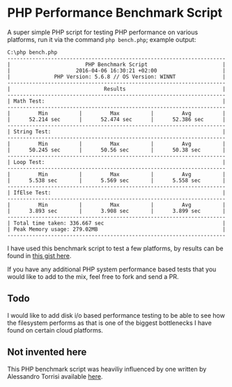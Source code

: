 # PHP Performance Benchmark Script

A super simple PHP script for testing PHP performance on various platforms, run it via the command `php bench.php`; example output:

```
C:\php bench.php
----------------------------------------------------------------------
|                        PHP Benchmark Script                        |
|                     2016-04-06 16:30:21 +02:00                     |
|              PHP Version: 5.6.8 // OS Version: WINNT               |
----------------------------------------------------------------------
|                              Results                               |
----------------------------------------------------------------------
| Math Test:                                                         |
----------------------------------------------------------------------
|         Min          |         Max          |         Avg          |
|      52.214 sec      |      52.474 sec      |      52.386 sec      |
----------------------------------------------------------------------
| String Test:                                                       |
----------------------------------------------------------------------
|         Min          |         Max          |         Avg          |
|      50.245 sec      |      50.56 sec       |      50.38 sec       |
----------------------------------------------------------------------
| Loop Test:                                                         |
----------------------------------------------------------------------
|         Min          |         Max          |         Avg          |
|      5.538 sec       |      5.569 sec       |      5.558 sec       |
----------------------------------------------------------------------
| IfElse Test:                                                       |
----------------------------------------------------------------------
|         Min          |         Max          |         Avg          |
|      3.893 sec       |      3.908 sec       |      3.899 sec       |
----------------------------------------------------------------------
| Total time taken: 336.667 sec                                      |
| Peak Memory usage: 279.02MB                                        |
----------------------------------------------------------------------

```

I have used this benchmark script to test a few platforms, by results can be found in [this gist here](https://gist.github.com/carbontwelve/94cbb6615070120a8cf236a5e9d7540a).


If you have any additional PHP system performance based tests that you would like to add to the mix, feel free to fork and send a PR.

## Todo

I would like to add disk i/o based performance testing to be able to see how the filesystem performs as that is one of the biggest bottlenecks I have found on certain cloud platforms.

## Not invented here
This PHP benchmark script was heaviliy influenced by one written by Alessandro Torrisi available [here](http://www.php-benchmark-script.com/).